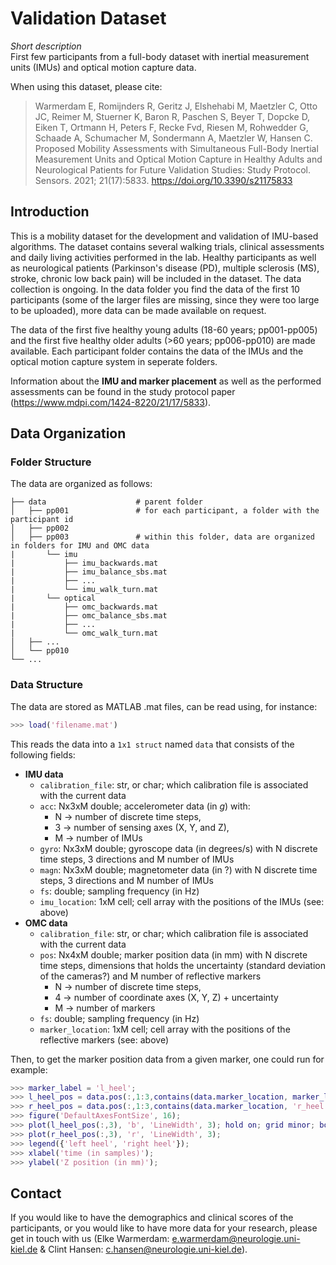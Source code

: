 # Validation Dataset

*Short description*  
First few participants from a full-body dataset with inertial measurement units (IMUs) and optical motion capture data.

When using this dataset, please cite:
> Warmerdam E, Romijnders R, Geritz J, Elshehabi M, Maetzler C, Otto JC, Reimer M, Stuerner K, Baron R, Paschen S, Beyer T, Dopcke D, Eiken T, Ortmann H, Peters F, Recke Fvd, Riesen M, Rohwedder G, Schaade A, Schumacher M, Sondermann A, Maetzler W, Hansen C. Proposed Mobility Assessments with Simultaneous Full-Body Inertial Measurement Units and Optical Motion Capture in Healthy Adults and Neurological Patients for Future Validation Studies: Study Protocol. Sensors. 2021; 21(17):5833. https://doi.org/10.3390/s21175833

## Introduction
This is a mobility dataset for the development and validation of IMU-based algorithms. The dataset contains several walking trials, clinical assessments and daily living activities performed in the lab. Healthy participants as well as neurological patients (Parkinson's disease (PD), multiple sclerosis (MS), stroke, chronic low back pain) will be included in the dataset. The data collection is ongoing. In the data folder you find the data of the first 10 participants (some of the larger files are missing, since they were too large to be uploaded), more data can be made available on request.

The data of the first five healthy young adults (18-60 years; pp001-pp005) and the first five healthy older adults (>60 years; pp006-pp010) are made available. Each participant folder contains the data of the IMUs and the optical motion capture system in seperate folders.

Information about the **IMU and marker placement** as well as the performed assessments can be found in the study protocol paper (https://www.mdpi.com/1424-8220/21/17/5833).

## Data Organization
### Folder Structure
The data are organized as follows:

    ├── data                    # parent folder
    │   ├── pp001               # for each participant, a folder with the participant id
    │   ├── pp002
    │   ├── pp003               # within this folder, data are organized in folders for IMU and OMC data
    |       └── imu
    |           ├── imu_backwards.mat
    |           ├── imu_balance_sbs.mat
    |           ├── ...
    |           └── imu_walk_turn.mat
    |       └── optical
    |           ├── omc_backwards.mat
    |           ├── omc_balance_sbs.mat
    |           ├── ...
    |           └── omc_walk_turn.mat
    │   ├── ... 
    │   └── pp010
    └── ...

### Data Structure
The data are stored as MATLAB .mat files, can be read using, for instance:
```matlab
>>> load('filename.mat')
```
This reads the data into a `1x1 struct` named `data` that consists of the following fields:
- **IMU data**
  - `calibration_file`: str, or char; which calibration file is associated with the current data
  - `acc`: Nx3xM double; accelerometer data (in *g*) with:
    - N -> number of discrete time steps, 
    - 3 -> number of sensing axes (X, Y, and Z),
    - M -> number of IMUs
  - `gyro`: Nx3xM double; gyroscope data (in degrees/s) with N discrete time steps, 3 directions and M number of IMUs
  - `magn`: Nx3xM double; magnetometer data (in ?) with N discrete time steps, 3 directions and M number of IMUs
  - `fs`: double; sampling frequency (in Hz)
  - `imu_location`: 1xM cell; cell array with the positions of the IMUs (see: above)
- **OMC data**
  - `calibration_file`: str, or char; which calibration file is associated with the current data
  - `pos`: Nx4xM double; marker position data (in mm) with N discrete time steps, dimensions that holds the uncertainty (standard deviation of the cameras?) and M number of reflective markers
    - N -> number of discrete time steps,
    - 4 -> number of coordinate axes (X, Y, Z) + uncertainty
    - M -> number of markers
  - `fs`: double; sampling frequency (in Hz)
  - `marker_location`: 1xM cell; cell array with the positions of the reflective markers (see: above)

Then, to get the marker position data from a given marker, one could run for example:
```matlab
>>> marker_label = 'l_heel';
>>> l_heel_pos = data.pos(:,1:3,contains(data.marker_location, marker_label));
>>> r_heel_pos = data.pos(:,1:3,contains(data.marker_location, 'r_heel'));
>>> figure('DefaultAxesFontSize', 16);
>>> plot(l_heel_pos(:,3), 'b', 'LineWidth', 3); hold on; grid minor; box off;
>>> plot(r_heel_pos(:,3), 'r', 'LineWidth', 3);
>>> legend({'left heel', 'right heel'});
>>> xlabel('time (in samples)');
>>> ylabel('Z position (in mm)');
```



## Contact


If you would like to have the demographics and clinical scores of the participants, or you would like to have more data for your research, please get in touch with us (Elke Warmerdam: e.warmerdam@neurologie.uni-kiel.de & Clint Hansen: c.hansen@neurologie.uni-kiel.de).
